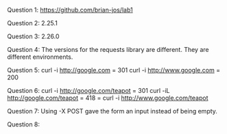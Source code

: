 Question 1:
https://github.com/brian-jos/lab1

Question 2:
2.25.1

Question 3:
2.26.0

Question 4:
The versions for the requests library are different. They are different environments.

Question 5:
curl -i http://google.com = 301
curl -i http://www.google.com = 200

Question 6:
curl -i http://google.com/teapot = 301
curl -iL http://google.com/teapot = 418 = curl -i http://www.google.com/teapot

Question 7:
Using -X POST gave the form an input instead of being empty.

Question 8:


